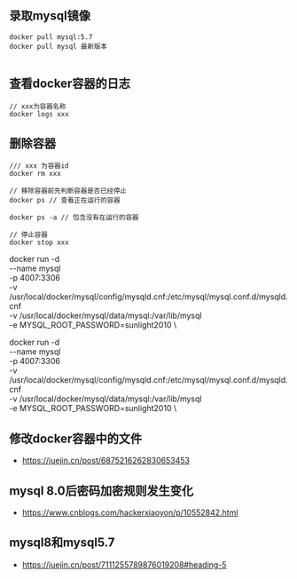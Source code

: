## 录取mysql镜像
```
docker pull mysql:5.7
docker pull mysql 最新版本


```

## 查看docker容器的日志
```
// xxx为容器名称
docker logs xxx
```

## 删除容器
```
/// xxx 为容器id
docker rm xxx  

// 移除容器前先判断容器是否已经停止
docker ps // 查看正在运行的容器

docker ps -a // 包含没有在运行的容器

// 停止容器
docker stop xxx
```

docker run -d \
--name mysql \
-p 4007:3306 \
-v /usr/local/docker/mysql/config/mysqld.cnf:/etc/mysql/mysql.conf.d/mysqld.cnf \
-v /usr/local/docker/mysql/data/mysql:/var/lib/mysql \
-e MYSQL_ROOT_PASSWORD=sunlight2010 \




docker run -d \
--name mysql \
-p 4007:3306 \
-v /usr/local/docker/mysql/config/mysqld.cnf:/etc/mysql/mysql.conf.d/mysqld.cnf \
-v /usr/local/docker/mysql/data/mysql:/var/lib/mysql \
-e MYSQL_ROOT_PASSWORD=sunlight2010 \

## 修改docker容器中的文件
- https://juejin.cn/post/6875216262830653453


## mysql 8.0后密码加密规则发生变化
- https://www.cnblogs.com/hackerxiaoyon/p/10552842.html


## mysql8和mysql5.7
- https://juejin.cn/post/7111255789876019208#heading-5